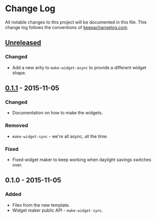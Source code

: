 # Change Log
All notable changes to this project will be documented in this file. This change log follows the conventions of [keepachangelog.com](http://keepachangelog.com/).

## [Unreleased][unreleased]
### Changed
- Add a new arity to `make-widget-async` to provide a different widget shape.

## [0.1.1] - 2015-11-05
### Changed
- Documentation on how to make the widgets.

### Removed
- `make-widget-sync` - we're all async, all the time.

### Fixed
- Fixed widget maker to keep working when daylight savings switches over.

## 0.1.0 - 2015-11-05
### Added
- Files from the new template.
- Widget maker public API - `make-widget-sync`.

[unreleased]: https://github.com/your-name/onyx-jepsen/compare/0.1.1...HEAD
[0.1.1]: https://github.com/your-name/onyx-jepsen/compare/0.1.0...0.1.1
